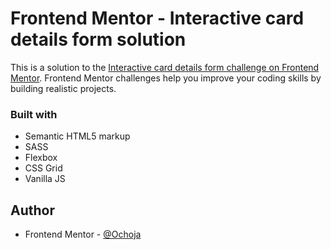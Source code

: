 # Frontend Mentor - Interactive card details form solution

This is a solution to the [Interactive card details form challenge on Frontend Mentor](https://www.frontendmentor.io/challenges/interactive-card-details-form-XpS8cKZDWw). Frontend Mentor challenges help you improve your coding skills by building realistic projects.

### Built with

- Semantic HTML5 markup
- SASS
- Flexbox
- CSS Grid
- Vanilla JS

## Author

- Frontend Mentor - [@Ochoja](https://www.frontendmentor.io/profile/Ochoja)